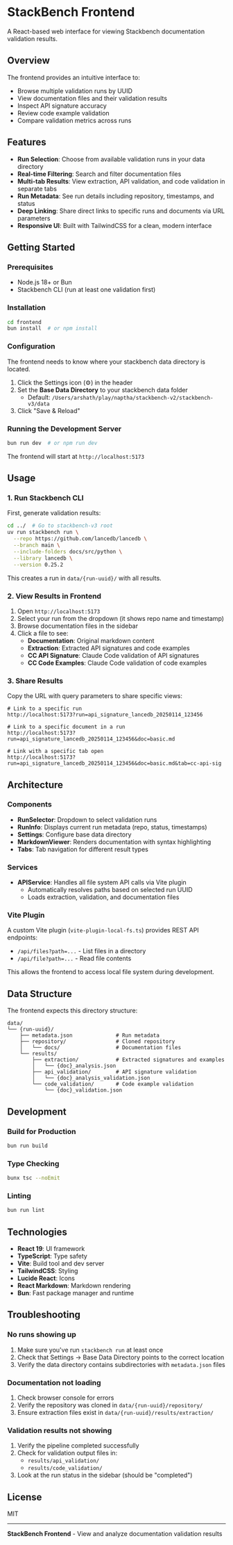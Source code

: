 # StackBench Frontend

A React-based web interface for viewing Stackbench documentation validation results.

## Overview

The frontend provides an intuitive interface to:
- Browse multiple validation runs by UUID
- View documentation files and their validation results
- Inspect API signature accuracy
- Review code example validation
- Compare validation metrics across runs

## Features

- **Run Selection**: Choose from available validation runs in your data directory
- **Real-time Filtering**: Search and filter documentation files
- **Multi-tab Results**: View extraction, API validation, and code validation in separate tabs
- **Run Metadata**: See run details including repository, timestamps, and status
- **Deep Linking**: Share direct links to specific runs and documents via URL parameters
- **Responsive UI**: Built with TailwindCSS for a clean, modern interface

## Getting Started

### Prerequisites

- Node.js 18+ or Bun
- Stackbench CLI (run at least one validation first)

### Installation

```bash
cd frontend
bun install  # or npm install
```

### Configuration

The frontend needs to know where your stackbench data directory is located.

1. Click the Settings icon (⚙️) in the header
2. Set the **Base Data Directory** to your stackbench data folder
   - Default: `/Users/arshath/play/naptha/stackbench-v2/stackbench-v3/data`
3. Click "Save & Reload"

### Running the Development Server

```bash
bun run dev  # or npm run dev
```

The frontend will start at `http://localhost:5173`

## Usage

### 1. Run Stackbench CLI

First, generate validation results:

```bash
cd ../  # Go to stackbench-v3 root
uv run stackbench run \
  --repo https://github.com/lancedb/lancedb \
  --branch main \
  --include-folders docs/src/python \
  --library lancedb \
  --version 0.25.2
```

This creates a run in `data/{run-uuid}/` with all results.

### 2. View Results in Frontend

1. Open `http://localhost:5173`
2. Select your run from the dropdown (it shows repo name and timestamp)
3. Browse documentation files in the sidebar
4. Click a file to see:
   - **Documentation**: Original markdown content
   - **Extraction**: Extracted API signatures and code examples
   - **CC API Signature**: Claude Code validation of API signatures
   - **CC Code Examples**: Claude Code validation of code examples

### 3. Share Results

Copy the URL with query parameters to share specific views:

```
# Link to a specific run
http://localhost:5173?run=api_signature_lancedb_20250114_123456

# Link to a specific document in a run
http://localhost:5173?run=api_signature_lancedb_20250114_123456&doc=basic.md

# Link with a specific tab open
http://localhost:5173?run=api_signature_lancedb_20250114_123456&doc=basic.md&tab=cc-api-sig
```

## Architecture

### Components

- **RunSelector**: Dropdown to select validation runs
- **RunInfo**: Displays current run metadata (repo, status, timestamps)
- **Settings**: Configure base data directory
- **MarkdownViewer**: Renders documentation with syntax highlighting
- **Tabs**: Tab navigation for different result types

### Services

- **APIService**: Handles all file system API calls via Vite plugin
  - Automatically resolves paths based on selected run UUID
  - Loads extraction, validation, and documentation files

### Vite Plugin

A custom Vite plugin (`vite-plugin-local-fs.ts`) provides REST API endpoints:
- `/api/files?path=...` - List files in a directory
- `/api/file?path=...` - Read file contents

This allows the frontend to access local file system during development.

## Data Structure

The frontend expects this directory structure:

```
data/
└── {run-uuid}/
    ├── metadata.json              # Run metadata
    ├── repository/                # Cloned repository
    │   └── docs/                  # Documentation files
    └── results/
        ├── extraction/            # Extracted signatures and examples
        │   └── {doc}_analysis.json
        ├── api_validation/        # API signature validation
        │   └── {doc}_analysis_validation.json
        └── code_validation/       # Code example validation
            └── {doc}_validation.json
```

## Development

### Build for Production

```bash
bun run build
```

### Type Checking

```bash
bunx tsc --noEmit
```

### Linting

```bash
bun run lint
```

## Technologies

- **React 19**: UI framework
- **TypeScript**: Type safety
- **Vite**: Build tool and dev server
- **TailwindCSS**: Styling
- **Lucide React**: Icons
- **React Markdown**: Markdown rendering
- **Bun**: Fast package manager and runtime

## Troubleshooting

### No runs showing up

1. Make sure you've run `stackbench run` at least once
2. Check that Settings → Base Data Directory points to the correct location
3. Verify the data directory contains subdirectories with `metadata.json` files

### Documentation not loading

1. Check browser console for errors
2. Verify the repository was cloned in `data/{run-uuid}/repository/`
3. Ensure extraction files exist in `data/{run-uuid}/results/extraction/`

### Validation results not showing

1. Verify the pipeline completed successfully
2. Check for validation output files in:
   - `results/api_validation/`
   - `results/code_validation/`
3. Look at the run status in the sidebar (should be "completed")

## License

MIT

---

**StackBench Frontend** - View and analyze documentation validation results
